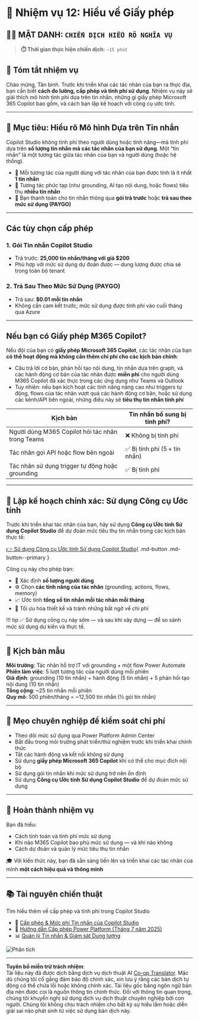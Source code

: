 <!--
CO_OP_TRANSLATOR_METADATA:
{
  "original_hash": "6f05e50f132514dcd264bd48fae3f1ef",
  "translation_date": "2025-10-20T00:49:41+00:00",
  "source_file": "docs/recruit/12-understanding-licensing/README.md",
  "language_code": "vi"
}
-->
# 🚨 Nhiệm vụ 12: Hiểu về Giấy phép

## 🕵️‍♂️ MẬT DANH: `CHIẾN DỊCH HIỂU RÕ NGHĨA VỤ`

> **⏱️ Thời gian thực hiện chiến dịch:** `~15 phút`

## 🎯 Tóm tắt nhiệm vụ

Chào mừng, Tân binh. Trước khi triển khai các tác nhân của bạn ra thực địa, bạn cần biết **cách đo lường, cấp phép và tính phí sử dụng**. Nhiệm vụ này sẽ giải thích mô hình tính phí dựa trên tin nhắn, những gì giấy phép Microsoft 365 Copilot bao gồm, và cách bạn lập kế hoạch với công cụ ước tính.

---

## 🎯 Mục tiêu: Hiểu rõ Mô hình Dựa trên Tin nhắn

Copilot Studio không tính phí theo người dùng hoặc tính năng—mà tính phí dựa trên **số lượng tin nhắn mà các tác nhân của bạn sử dụng**. Một “tin nhắn” là một tương tác giữa tác nhân của bạn và người dùng (hoặc hệ thống).

- 💬 Mỗi tương tác của người dùng với tác nhân của bạn được tính là ít nhất **1 tin nhắn**
- 🔄 Tương tác phức tạp (như grounding, AI tạo nội dung, hoặc flows) tiêu thụ **nhiều tin nhắn**
- 💼 Bạn thanh toán cho tin nhắn thông qua **gói trả trước** hoặc **trả sau theo mức sử dụng (PAYGO)**

---

## Các tùy chọn cấp phép

### 1. **Gói Tin nhắn Copilot Studio**

- Trả trước: **25,000 tin nhắn/tháng với giá $200**
- Phù hợp với mức sử dụng dự đoán được — dung lượng được chia sẻ trong toàn bộ tenant

### 2. **Trả Sau Theo Mức Sử Dụng (PAYGO)**

- Trả sau: **$0.01 mỗi tin nhắn**
- Không cần cam kết trước; mức sử dụng được tính phí vào cuối tháng qua Azure

---

## Nếu bạn có Giấy phép M365 Copilot?

Nếu đội của bạn có **giấy phép Microsoft 365 Copilot**, các tác nhân của bạn **có thể hoạt động mà không cần thêm chi phí cho các kịch bản chính**:

- Câu trả lời cơ bản, phản hồi tạo nội dung, tin nhắn dựa trên graph, và các hành động cơ bản của tác nhân được **miễn phí** cho người dùng M365 Copilot đã xác thực trong các ứng dụng như Teams và Outlook  
- Tuy nhiên: nếu bạn kích hoạt các tính năng nâng cao như triggers tự động, flows của tác nhân vượt quá các hành động cơ bản, hoặc sử dụng các kênh/API bên ngoài, những điều này sẽ **tiêu thụ tin nhắn tính phí**

| Kịch bản                                    | Tin nhắn bổ sung bị tính phí?                |
|---------------------------------------------|----------------------------------------------|
| Người dùng M365 Copilot hỏi tác nhân trong Teams | ❌ Không bị tính phí                          |
| Tác nhân gọi API hoặc flow bên ngoài        | ✅ Bị tính phí (5 + tin nhắn)                 |
| Tác nhân sử dụng trigger tự động hoặc grounding | ✅ Bị tính phí                                |

---

## 🧮 Lập kế hoạch chính xác: Sử dụng Công cụ Ước tính

Trước khi triển khai tác nhân của bạn, hãy sử dụng **Công cụ Ước tính Sử dụng Copilot Studio** để dự đoán mức tiêu thụ tin nhắn trong các kịch bản thực tế:

[👉 Sử dụng Công cụ Ước tính Sử dụng Copilot Studio](https://aka.ms/mcs-estimator){ .md-button .md-button--primary }

Công cụ này cho phép bạn:

- 🔢 Xác định **số lượng người dùng**
- ⚙️ Chọn **các tính năng của tác nhân** (grounding, actions, flows, memory)
- 📈 Ước tính **tổng số tin nhắn mỗi tác nhân mỗi tháng**
- 🧠 Tối ưu hóa thiết kế và tránh những bất ngờ về chi phí

!!! tip
    ✅ Sử dụng công cụ này sớm — và sau khi xây dựng — để so sánh mức sử dụng dự kiến và thực tế.

---

## 💼 Kịch bản mẫu

**Môi trường**: Tác nhân hỗ trợ IT với grounding + một flow Power Automate  
**Phiên làm việc**: 5 lượt tương tác của người dùng mỗi phiên  
**Giả định**: grounding (10 tin nhắn) + hành động (5 tin nhắn) + 5 phản hồi tạo nội dung (10 tin nhắn)  
**Tổng cộng**: ~25 tin nhắn mỗi phiên  
**Quy mô**: 500 phiên/tháng = ~12,500 tin nhắn (½ gói tin nhắn)

---

## 🧠 Mẹo chuyên nghiệp để kiểm soát chi phí

- Theo dõi mức sử dụng qua Power Platform Admin Center
- Bắt đầu trong môi trường phát triển/thử nghiệm trước khi triển khai chính thức
- Tắt các hành động và kết nối không sử dụng
- Sử dụng **giấy phép Microsoft 365 Copilot** khi có thể cho mục đích nội bộ
- Sử dụng gói tin nhắn khi mức sử dụng trở nên ổn định
- Sử dụng **Công cụ Ước tính Sử dụng Copilot Studio** để dự đoán mức sử dụng

---

## 🏁 Hoàn thành nhiệm vụ

Bạn đã hiểu:

- Cách tính toán và tính phí mức sử dụng
- Khi nào M365 Copilot bao phủ mức sử dụng — và khi nào không
- Cách dự đoán và quản lý mức tiêu thụ tin nhắn

🎓 Với kiến thức này, bạn đã sẵn sàng tiến lên và triển khai các tác nhân của mình **một cách hiệu quả và thông minh**

---

## 📚 Tài nguyên chiến thuật

Tìm hiểu thêm về cấp phép và tính phí trong Copilot Studio

- 📄 [Cấp phép & Mức phí Tin nhắn của Copilot Studio](https://learn.microsoft.com/microsoft-copilot-studio/billing-licensing?WT.mc_id=power-170631-apdunnam)
- 📘 [Hướng dẫn Cấp phép Power Platform (Tháng 7 năm 2025)](https://cdn-dynmedia-1.microsoft.com/is/content/microsoftcorp//microsoft/bade/documents/products-and-services/en-us/bizapps/Power-Platform-Licensing-Guide-July-2025.pdf?WT.mc_id=power-170631-apdunnam)
- 📊 [Quản lý Tin nhắn & Giám sát Dung lượng](https://learn.microsoft.com/power-platform/admin/manage-copilot-studio-messages-capacity?WT.mc_id=power-170631-apdunnam)

<!-- markdownlint-disable-next-line MD033 -->
<img src="https://m365-visitor-stats.azurewebsites.net/agent-academy/recruit/12-understanding-licensing" alt="Phân tích" />

---

**Tuyên bố miễn trừ trách nhiệm**:  
Tài liệu này đã được dịch bằng dịch vụ dịch thuật AI [Co-op Translator](https://github.com/Azure/co-op-translator). Mặc dù chúng tôi cố gắng đảm bảo độ chính xác, xin lưu ý rằng các bản dịch tự động có thể chứa lỗi hoặc không chính xác. Tài liệu gốc bằng ngôn ngữ bản địa nên được coi là nguồn thông tin chính thức. Đối với thông tin quan trọng, chúng tôi khuyến nghị sử dụng dịch vụ dịch thuật chuyên nghiệp bởi con người. Chúng tôi không chịu trách nhiệm cho bất kỳ sự hiểu lầm hoặc diễn giải sai nào phát sinh từ việc sử dụng bản dịch này.